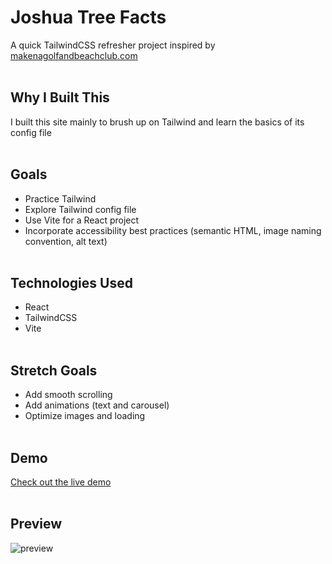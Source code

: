 # Joshua Tree Facts

A quick TailwindCSS refresher project inspired by [makenagolfandbeachclub.com](https://makenagolfandbeachclub.com/)
<br><br>

## Why I Built This

I built this site mainly to brush up on Tailwind and learn the basics of its config file
<br><br>

## Goals

- Practice Tailwind
- Explore Tailwind config file
- Use Vite for a React project
- Incorporate accessibility best practices (semantic HTML, image naming convention, alt text)
  <br><br>

## Technologies Used

- React
- TailwindCSS
- Vite
  <br><br>

## Stretch Goals

- Add smooth scrolling
- Add animations (text and carousel)
- Optimize images and loading
  <br><br>

## Demo

[Check out the live demo](https://anthonyvngo.github.io/joshua-tree-project/)
<br><br>

## Preview

![preview](./public/images/joshua_tree_facts_screenshot.png)
